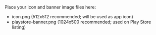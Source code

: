Place your icon and banner image files here:

- icon.png             (512x512 recommended; will be used as app icon)
- playstore-banner.png (1024x500 recommended; used on Play Store listing)
